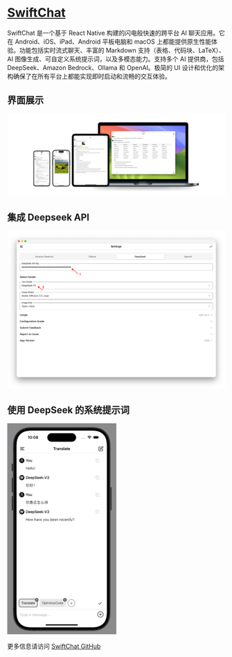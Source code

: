 # [SwiftChat](https://github.com/aws-samples/swift-chat)

SwiftChat 是一个基于 React Native 构建的闪电般快速的跨平台 AI 聊天应用。它在 Android、iOS、iPad、Android 平板电脑和 macOS 上都能提供原生性能体验。功能包括实时流式聊天、丰富的 Markdown 支持（表格、代码块、LaTeX）、AI 图像生成、可自定义系统提示词，以及多模态能力。支持多个 AI 提供商，包括 DeepSeek、Amazon Bedrock、Ollama 和 OpenAI。极简的 UI 设计和优化的架构确保了在所有平台上都能实现即时启动和流畅的交互体验。

## 界面展示

![UI](./assets/promo.png)

## 集成 Deepseek API

![Mac Settings](./assets/settings.png)

## 使用 DeepSeek 的系统提示词
<img src="./assets/system-prompt.png" width="50%">

更多信息请访问 [SwiftChat GitHub](https://github.com/aws-samples/swift-chat)


